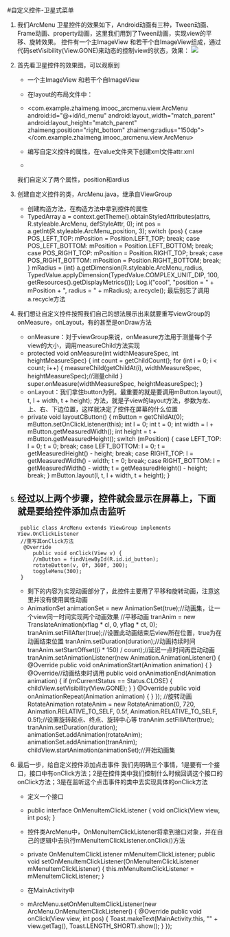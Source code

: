 #自定义控件-卫星式菜单
1. 我们ArcMenu 卫星控件的效果如下，Android动画有三种，Tween动画、Frame动画、property动画，这里我们用到了Tween动画，实现view的平移、旋转效果。
控件有一个主ImageView 和若干个自ImageView组成，通过代码setVisibility(View.GONE)来动态的控制view的状态，效果：
![](http://i4.tietuku.com/1fc544678e9eda95.gif)
2. 首先看卫星控件的效果图，可以观察到
	- 一个主ImageView 和若干个自ImageView
	- 在layout的布局文件中：
	-
		<com.example.zhaimeng.imooc_arcmenu.view.ArcMenu
        android:id="@+id/id_menu"
        android:layout_width="match_parent"
        android:layout_height="match_parent"
        zhaimeng:position="right_bottom"
        zhaimeng:radius="150dp">
        <RelativeLayout
            android:layout_width="wrap_content"
            android:layout_height="wrap_content"
            android:background="@drawable/composer_button">
            <ImageView
                android:id="@+id/id_button"
                android:layout_width="wrap_content"
                android:layout_height="wrap_content"
                android:layout_centerInParent="true"
                android:src="@drawable/composer_icn_plus" />
        </RelativeLayout>
        <ImageView
            android:layout_width="wrap_content"
            android:layout_height="wrap_content"
            android:src="@drawable/composer_camera"
            android:tag="Camera" />
        <ImageView
            android:layout_width="wrap_content"
            android:layout_height="wrap_content"
            android:src="@drawable/composer_place"
            android:tag="Place" />
        <ImageView
            android:layout_width="wrap_content"
            android:layout_height="wrap_content"
            android:src="@drawable/composer_sleep"
            android:tag="Sleep" />
        <ImageView
            android:layout_width="wrap_content"
            android:layout_height="wrap_content"
            android:src="@drawable/composer_thought"
            android:tag="Sun" />
        <ImageView
            android:layout_width="wrap_content"
            android:layout_height="wrap_content"
            android:src="@drawable/composer_with"
            android:tag="People" />
    	</com.example.zhaimeng.imooc_arcmenu.view.ArcMenu>

	- 编写自定义控件的属性，在value文件夹下创建xml文件attr.xml
	-
		<?xml version="1.0" encoding="utf-8"?>
		<resources>
	    <attr name="position">
	        <enum name="left_top" value="0" />
	        <enum name="left_bottom" value="1" />
	        <enum name="right_top" value="2" />
	        <enum name="right_bottom" value="3" />
	    </attr>
	    <attr name="radius" format="dimension" />
	    <declare-styleable name="ArcMenu">
	        <attr name="position" />
	        <attr name="radius" />
	    </declare-styleable>
		</resources>
	我们自定义了两个属性，position和ardius
3. 创建自定义控件的类，ArcMenu.java，继承自ViewGroup
	- 创建构造方法，在构造方法中拿到控件的属性
	-
		TypedArray a = context.getTheme().obtainStyledAttributes(attrs, R.styleable.ArcMenu, defStyleAttr, 0);
        int pos = a.getInt(R.styleable.ArcMenu_position, 3);
        switch (pos) {
            case POS_LEFT_TOP:
                mPosition = Position.LEFT_TOP;
                break;
            case POS_LEFT_BOTTOM:
                mPosition = Position.LEFT_BOTTOM;
                break;
            case POS_RIGHT_TOP:
                mPosition = Position.RIGHT_TOP;
                break;
            case POS_RIGHT_BOTTOM:
                mPosition = Position.RIGHT_BOTTOM;
                break;
        }
        mRadius = (int) a.getDimension(R.styleable.ArcMenu_radius, TypedValue.applyDimension(TypedValue.COMPLEX_UNIT_DIP, 100, getResources().getDisplayMetrics()));
        Log.i("cool", "position = " + mPosition + ", radius = " + mRadius);
        a.recycle();
	最后别忘了调用a.recycle方法
4. 我们想让自定义控件按照我们自己的想法展示出来就要重写viewGroup的onMeasure，onLayout，有的甚至是onDraw方法
	- onMeasure：对于viewGroup来说，onMeasure方法用于测量每个子view的大小，调用measureChild方法实现
	- 
		protected void onMeasure(int widthMeasureSpec, int heightMeasureSpec) {
	        int count = getChildCount();
	        for (int i = 0; i < count; i++) {
	            measureChild(getChildAt(i), widthMeasureSpec, heightMeasureSpec);//测量child
	        }
	        super.onMeasure(widthMeasureSpec, heightMeasureSpec);
    	}
	- onLayout：我们拿住button为例。最重要的就是要调用mButton.layout(l, t, l + width, t + height); 方法，就是子view的layout方法，参数为左、上、右、下边位置，这样就决定了控件在屏幕的什么位置
	- 
		private void layoutCButton() {
	        mButton = getChildAt(0);
	        mButton.setOnClickListener(this);
	        int l = 0;
	        int t = 0;
	        int width = l + mButton.getMeasuredWidth();
	        int height = t + mButton.getMeasuredHeight();
	        switch (mPosition) {
	            case LEFT_TOP:
	                l = 0;
	                t = 0;
	                break;
	            case LEFT_BOTTOM:
	                l = 0;
	                t = getMeasuredHeight() - height;
	                break;
	            case RIGHT_TOP:
	                l = getMeasuredWidth() - width;
	                t = 0;
	                break;
	            case RIGHT_BOTTOM:
	                l = getMeasuredWidth() - width;
	                t = getMeasuredHeight() - height;
	                break;
	        }
	        mButton.layout(l, t, l + width, t + height);
    	}
4. 经过以上两个步骤，控件就会显示在屏幕上，下面就是要给控件添加点击监听
	-
		public class ArcMenu extends ViewGroup implements View.OnClickListener
		//重写其onClick方法
   		 @Override
    		public void onClick(View v) {
        	//mButton = findViewById(R.id.id_button);
        	rotateButton(v, 0f, 360f, 300);
        	toggleMenu(300);
    	}
	- 剩下的内容为实现动画部分了，此控件主要用了平移和旋转动画，注意这里并没有使用属性动画
	- 
		AnimationSet animationSet = new AnimationSet(true);//动画集，让一个view同一时间实现两个动画效果
		//平移动画
		tranAnim = new TranslateAnimation(xflag * cl, 0, yflag * ct, 0);
            tranAnim.setFillAfter(true);//设置此动画结束后view所在位置，true为在动画结束位置
            tranAnim.setDuration(duration);//动画持续时间
            tranAnim.setStartOffset((i * 150) / count);//延迟一点时间再启动动画
            tranAnim.setAnimationListener(new Animation.AnimationListener() {
                @Override
                public void onAnimationStart(Animation animation) {
                }
                @Override//动画结束时调用
                public void onAnimationEnd(Animation animation) {
                    if (mCurrentStatus == Status.CLOSE) {
                        childView.setVisibility(View.GONE);
                    }
                }
                @Override
                public void onAnimationRepeat(Animation animation) {
                }
            });
			//旋转动画
			RotateAnimation rotateAnim = new RotateAnimation(0, 720, Animation.RELATIVE_TO_SELF, 0.5f, Animation.RELATIVE_TO_SELF, 0.5f);//设置旋转起点、终点、旋转中心等
            tranAnim.setFillAfter(true);
            tranAnim.setDuration(duration);
            animationSet.addAnimation(rotateAnim);
            animationSet.addAnimation(tranAnim);
            childView.startAnimation(animationSet);//开始动画集

5. 最后一步，给自定义控件添加点击事件
我们先明确三个事情，1是要有一个接口，接口中有onClick方法；2是在控件类中我们控制什么时候回调这个接口的onClick方法；3是在监听这个点击事件的类中去实现具体的onClick方法
	- 定义一个接口
	-
		public interface OnMenuItemClickListener {
        	void onClick(View view, int pos);
    	}

	- 控件类ArcMenu中，OnMenuItemClickListener将拿到接口对象，并在自己的逻辑中去执行mMenuItemClickListener.onClick()方法
	- 
		private OnMenuItemClickListener mMenuItemClickListener;
			public void setOnMenuItemClickListener(OnMenuItemClickListener mMenuItemClickListener) {
        	this.mMenuItemClickListener = mMenuItemClickListener;
    	}
	- 在MainActivity中
	- 
		mArcMenu.setOnMenuItemClickListener(new ArcMenu.OnMenuItemClickListener() {
            @Override
            public void onClick(View view, int pos) {
                Toast.makeText(MainActivity.this, "" + view.getTag(), Toast.LENGTH_SHORT).show();
            }
        });